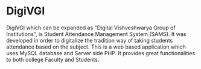 # DigiVGI
 DigiVGI which can be expanded as "Digital Vishveshwarya Group of Institutions", is Student Attendance Management System (SAMS). It was developed in order to digitalize the tradition way of taking students attendance based on the subject.  This is a web based application which uses MySQL database and Server side PHP. It provides great functionalities to both college Faculty and Students.
